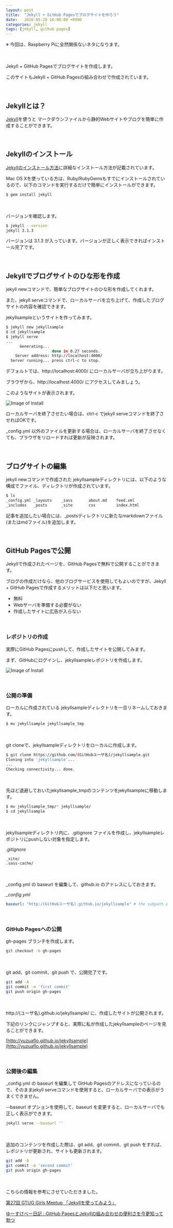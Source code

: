 ```yaml
---
layout: post
title:  "Jekyll + GitHub Pagesでブログサイトを作ろう"
date:   2016-05-28 16:00:00 +0900
categories: jekyll
tags: [jekyll, github pages]
---
```

※ 今回は、Raspberry Piに全然関係ないネタになります。

　

Jekyll + GitHub Pagesでブログサイトを作成します。

このサイトもJekyll + GitHub Pagesの組み合わせで作成されています。

　

## Jekyllとは？
[Jekyll](http://jekyllrb-ja.github.io/)を使うと
マークダウンファイルから静的Webサイトやブログを簡単に作成することができます。

　

## Jekyllのインストール
[Jekyllのインストール方法](http://jekyllrb-ja.github.io/docs/installation/)に詳細なインストール方法が記載されています。

Mac OS Xを使っている方は、Ruby/RubyGemsもすでにインストールされているので、以下のコマンドを実行するだけで簡単にインストールができます。

```bash
$ gem install jekyll
```

　

バージョンを確認します。

```bash
$ jekyll --version
jekyll 3.1.3
```

バージョンは 3.1.3 が入っています。バージョンが正しく表示できればインストール完了です。

　

## Jekyllでブログサイトのひな形を作成
jekyll newコマンドで、簡単なブログサイトのひな形を作成してくれます。

また、jekyll serveコマンドで、ローカルサーバを立ち上げて、作成したブログサイトの内容を確認できます。

jekyllsampleというサイトを作ってみます。

```bash
$ jekyll new jekyllsample
$ cd jekyllsample
$ jekyll serve
...
      Generating... 
                    done in 0.27 seconds.
    Server address: http://localhost:4000/
  Server running... press ctrl-c to stop.
```

デフォルトでは、http://localhost:4000/ にローカルサーバが立ち上がります。

ブラウザから、http://localhost:4000/ にアクセスしてみましょう。

このようなサイトが表示されます。

![Image of Install]({{site.baseurl}}/images/jekyllsample_001.png)

ローカルサーバを終了させたい場合は、ctrl-c でjekyll serveコマンドを終了させればOKです。

_config.yml 以外のファイルを更新する場合は、ローカルサーバを終了させなくても、ブラウザをリロードすれば更新が反映されます。

　

## ブログサイトの編集

jekyll newコマンドで作成された jekyllsampleディレクトリには、以下のような構成でファイル、ディレクトリが作成されています。

```bash
$ ls
_config.yml _layouts    _sass       about.md    feed.xml
_includes   _posts      _site       css         index.html
```

記事を追加したい場合には、_postsディレクトリに新たなmarkdownファイル(またはmdファイル)を追加します。

　

## GitHub Pagesで公開

Jekyllで作成されたページを、GitHub Pagesで無料で公開することができます。

ブログの作成だけなら、他のブログサービスを使用してもよいのですが、Jekyll + GitHub Pagesで作成するメリットは以下だと思います。

* 無料
* Webサーバを準備する必要がない
* 作成したサイトに広告が入らない

　

### レポジトリの作成

実際にGitHub Pagesにpushして、作成したサイトを公開してみます。

まず、GitHubにログインし、jekyllsampleレポジトリを作成します。

![Image of Install]({{site.baseurl}}/images/jekyllsample_002.png)

　

### 公開の準備

ローカルに作成されている jekyllsampleディレクトリを一旦リネームしておきます。

```bash
$ mv jekyllsample jekyllsample_tmp
```

　

git cloneで、jekyllsampleディレクトリをローカルに作成します。

```bash
$ git clone https://github.com/(GitHubユーザ名)/jekyllsample.git
Cloning into 'jekyllsample'...
...
Checking connectivity... done.
```

　

先ほど退避しておいたjekyllsample_tmpのコンテンツをjekyllsampleに移動します。

```bash
$ mv jekyllsample_tmp/* jekyllsample/
$ cd jekyllsample
```

　

jekyllsampleディレクトリ内に、.gitignore ファイルを作成し、jekyllsampleレポジトリにpushしない対象を指定します。

_.gitignore_

```
_site/
.sass-cache/
```

　

_config.yml の baseurl を編集して、github.io のアドレスにしておきます。

_\_config.yml_

```yml
baseurl: "http:/(GitHubユーザ名).github.io/jekyllsample" # the subpath of your site, e.g. /blog
```

　

### GitHub Pagesへの公開

gh-pages ブランチを作成します。

```bash
git checkout -b gh-pages
```

　

git add、git commit、git push で、公開完了です。

```bash
git add -A
git commit -m 'first commit'
git push origin gh-pages
```

　

http://(ユーザ名).github.io/jekyllsample/ に、作成したサイトが公開されます。

下記のリンクにジャンプすると、実際に私が作成したjekyllsampleのページを見ることができます。

[http://yuzuaflo.github.io/jekyllsample](http://yuzuaflo.github.io/jekyllsample)

　

### 公開後の編集

_config.yml の baseurl を編集して GitHub Pagesのアドレスになっているので、そのままjekyll serveコマンドを使用すると、ローカルサーバでの表示がうまくできません。

--baseurl オプションを使用して、baseurl を変更すると、ローカルサーバでも正しく表示ができます。

```bash
jekyll serve --baseurl ''
```

　

追加のコンテンツを作成した際は、git add、git commit、git push をすれば、レポジトリが更新され、サイトも更新されます。

```bash
git add -A
git commit -m 'second commit'
git push origin gh-pages
```

　

こちらの情報を参考にさせていただきました。

[第27回 GTUG Girls Meetup 「Jekyllを使ってみよう」](https://github.com/yanzm/GTUGGirlsJekyll)

 [ゆーすけべー日記 : GitHub PagesとJekyllの組み合わせの便利さを今更知って勃つ](http://blog.yusuke.be/entry/2015/11/19/101509)

